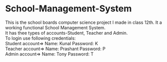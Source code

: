 # School-Management-System
This is the school boards computer science project I made in class 12th. It a working functional School Management System.<br>
It has thee types of accounts-Student, Teacher and Admin.<br>
To login use following credentials:<br>
Student account=> Name: Kunal Password: K <br>
Teacher account=> Name: Prashant Password: P <br>
Admin account=> Name: Tony Password: T <br>
